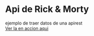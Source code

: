 # Api de Rick & Morty


  ejemplo de traer datos de una apirest  
  [Ver la en accion aqui](https://josuepalaci.github.io/api_js/)
